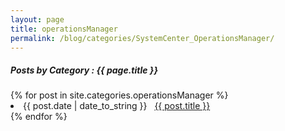 ```yaml
---
layout: page
title: operationsManager
permalink: /blog/categories/SystemCenter_OperationsManager/
---
```


<h5> Posts by Category : {{ page.title }} </h5>

<div class="card">
{% for post in site.categories.operationsManager %}
 <li class="category-posts"><span>{{ post.date | date_to_string }}</span> &nbsp; <a href="{{ post.url }}">{{ post.title }}</a></li>
{% endfor %}
</div>
